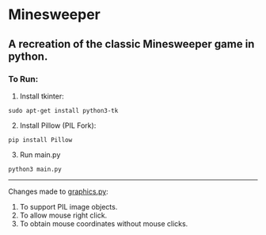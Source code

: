 # Minesweeper
## A recreation of the classic Minesweeper game in python.
### To Run:
1. Install tkinter:
```
sudo apt-get install python3-tk
```
2. Install Pillow (PIL Fork):
```
pip install Pillow
```
3. Run main.py
```
python3 main.py
```
------------------------------------------------------------------------------------------------------
Changes made to [graphics.py](http://mcsp.wartburg.edu/zelle/python/graphics.py):
1. To support PIL image objects.
2. To allow mouse right click.
3. To obtain mouse coordinates without mouse clicks.
